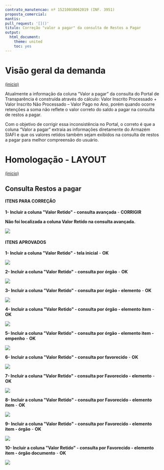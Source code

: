 ```yaml
---
contrato_manutencao: nº 15210010062019 (INF. 3951)
proposta_comercial:
mantis:
pull_request: '[]()'
titulo: Correção "valor a pagar" da consulta de Restos a Pagar
output:
  html_document:
    theme: united
    toc: yes
---
```


# Visão geral da demanda
<a href="#top">(inicio)</a>

Atualmente a informação da coluna “Valor a pagar” da consulta do Portal de Transparência é construída através do cálculo:
Valor Inscrito Processado + Valor Inscrito Não Processado – Valor Pago no Ano, porém quando ocorre retenções a soma não reflete o valor correto do saldo a pagar na consulta de restos a pagar.

Com o objetivo de corrigir essa inconsistência no Portal, o correto é que a coluna “Valor a pagar” extraia as informações diretamente do Armazém SIAFI e que os valores retidos também sejam exibidos na consulta de restos a pagar para melhor compreensão do usuário.


# Homologação - LAYOUT
<a href="#top">(inicio)</a>

## Consulta Restos a pagar

<div class="alert alert-danger">
  
#### ITENS PARA CORREÇÃO

**1- Incluir a coluna "Valor Retido" - consulta avançada** - **CORRIGIR**

**Não foi localizada a coluna Valor Retido na consulta avançada.**

![](static/consulta-avancada.png)

</div>


<div class="alert alert-success">
  
#### ITENS APROVADOS

**1- Incluir a coluna "Valor Retido" - tela inicial** - **OK**

![](static/tela-inicial.png)


**2- Incluir a coluna "Valor Retido" - consulta por órgão** - **OK**

![](static/orgao.png)


**3- Incluir a coluna "Valor Retido" - consulta por órgão - elemento** - **OK**

![](static/orgao-elemento.png)


**4- Incluir a coluna "Valor Retido" - consulta por órgão - elemento item** - **OK**

![](static/orgao-elemento-item.png)


**5- Incluir a coluna "Valor Retido" - consulta por órgão - elemento item - empenho** - **OK**

![](static/orgao-elementoitemempenho.png)


**6- Incluir a coluna "Valor Retido" - consulta por favorecido** - **OK**

![](static/favorecido.png)


**7- Incluir a coluna "Valor Retido" - consulta por Favorecido - elemento** - **OK**

![](static/favorecido-elemento.png)


**8- Incluir a coluna "Valor Retido" - consulta por Favorecido - elemento item** - **OK**

![](static/favorecido-elementoitem.png)


**9- Incluir a coluna "Valor Retido" - consulta por Favorecido - elemento item - órgão** - **OK**

![](static/favorecido-elementoitemorgao.png)


**10- Incluir a coluna "Valor Retido" - consulta por Favorecido - elemento item - órgão documento** - **OK**

![](static/favorecido-elementoitemorgaodocumento.png)


</div>


